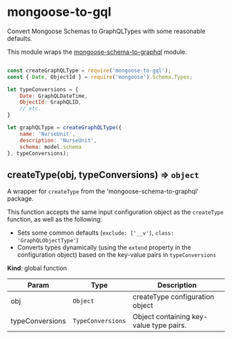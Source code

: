 # mongoose-to-gql 

Convert Mongoose Schemas to GraphQLTypes with some reasonable defaults.

This module wraps the [mongoose-schema-to-graphql](https://github.com/sarkistlt/mongoose-schema-to-graphql) module.

```javascript

const createGraphQLType = require('mongoose-to-gql');
const { Date, ObjectId } = require('mongoose').Schema.Types;

let typeConversions = {
    Date: GraphQLDateTime,
    ObjectId: GraphQLID,
    // etc.
}

let graphQLType = createGraphQLType({
    name: 'NurseUnit',
    description: 'NurseUnit',
    schema: model.schema
}, typeConversions);

```

<a name="createType"></a>

## createType(obj, typeConversions) ⇒ <code>object</code>
A wrapper for `createType` from the 'mongoose-schema-to-graphql' package.

This function accepts the same input configuration object as the `createType` function, as well as the following:
 - Sets some common defaults (`exclude: ['__v']`, `class: 'GraphQLObjectType'`)
 - Converts types dynamically (using the `extend` property in the configuration object) based on the key-value pairs in `typeConversions`

**Kind**: global function  

| Param | Type | Description |
| --- | --- | --- |
| obj | <code>Object</code> | createType configuration object |
| typeConversions | <code>TypeConversions</code> | Object containing key-value type pairs. |

